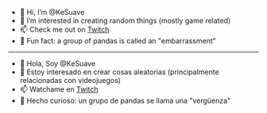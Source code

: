 - 👋 Hi, I’m @KeSuave
- 👀 I’m interested in creating random things (mostly game related)
- 📫 Check me out on [Twitch](https://www.twitch.tv/kesuave79)
- 🍎 Fun fact: a group of pandas is called an "embarrassment"

---

- 👋 Hola, Soy @KeSuave
- 👀 Estoy interesado en crear cosas aleatorias (principalmente relacionadas con videojuegos)
- 📫 Watchame en [Twitch](https://www.twitch.tv/kesuave79)
- 🍎 Hecho curioso: un grupo de pandas se llama una "vergüenza"

